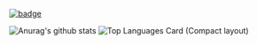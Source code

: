 [![badge](https://img.shields.io/badge/build-passing-blue)](https://shiho-aoki.github.io)

![Anurag's github stats](https://github-readme-stats.vercel.app/api?username=shiho-aoki&count_private=true&show_icons=true&theme=dracula)
![Top Languages Card (Compact layout)](https://github-readme-stats.vercel.app/api/top-langs/?username=shiho-aoki&theme=dracula&langs_count=10?hide=jupyternotebook)
